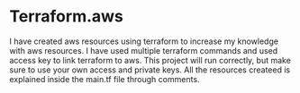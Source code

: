 # Terraform.aws

I have created aws resources using terraform to increase my knowledge with aws resources. 
I have used multiple terraform commands and used access key to link terraform to aws.
This project will run correctly, but make sure to use your own access and private keys. 
All the resources createed is explained inside the main.tf file through comments.

